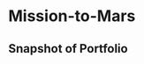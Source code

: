 # Mission-to-Mars
## Snapshot of Portfolio
[](https://github.com/femolyn1/Mission-to-Mars/blob/master/Portfolio.ipynb.pdf)
